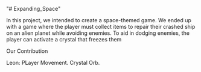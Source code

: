 "# Expanding_Space" 

In this project, we intended to create a space-themed game.
We ended up with a game where the player must collect items to repair their crashed ship on an alien planet while avoiding enemies.
To aid in dodging enemies, the player can activate a crystal that freezes them

Our Contribution

Leon:
PLayer Movement.
Crystal Orb.
